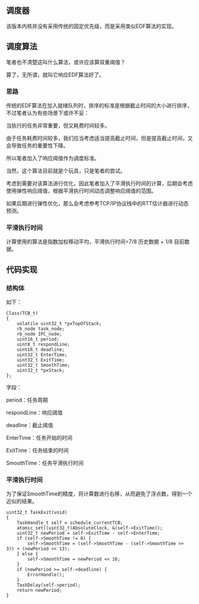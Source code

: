 ## 调度器

该版本内核并没有采用传统的固定优先级，而是采用类似EDF算法的实现。



## 调度算法

笔者也不清楚这叫什么算法，或许应该算双重阈值？

算了，无所谓，就叫它响应EDF算法好了。



### 思路

传统的EDF算法在加入就绪队列时，排序的标准是根据截止时间的大小进行排序，不过笔者认为有些场景下或许不妥：

当执行的任务非常重要，但又耗费时间较多。

由于任务耗费时间较多，我们应当考虑适当提高截止时间，但是提高截止时间，又会导致任务的重要性下降。

所以笔者加入了响应阈值作为调度标准。

当然，这个算法目前就是个玩具，只是笔者的尝试。

考虑到需要对该算法进行优化，因此笔者加入了平滑执行时间的计算，后期会考虑使用弹性响应阈值，根据平滑执行时间动态调整响应阈值的范围。

如果后期进行弹性优化，那么会考虑参考TCP/IP协议栈中的RTT估计器进行动态预测。

### 平滑执行时间

计算使用的算法是指数加权移动平均，平滑执行时间=7/8 历史数据 + 1/8 目前数据。



## 代码实现

### 结构体

如下：

```
Class(TCB_t)
{
    volatile uint32_t *pxTopOfStack;
    rb_node task_node;
    rb_node IPC_node;
    uint16_t period;
    uint8_t respondLine;
    uint16_t deadline;
    uint32_t EnterTime;
    uint32_t ExitTime;
    uint32_t SmoothTime;
    uint32_t *pxStack;
};
```

字段：

period：任务周期

respondLine：响应阈值

deadline：截止阈值

EnterTime：任务开始的时间

ExitTime：任务结束的时间

SmoothTime：任务平滑执行时间

### 平滑执行时间

为了保证SmoothTime的精度，将计算数进行右移，从而避免了浮点数，得到一个近似的结果。

```
uint32_t TaskExit(void)
{
    TaskHandle_t self = schedule_currentTCB;
    atomic_set((uint32_t)AbsoluteClock, &(self->ExitTime));
    uint32_t newPeriod = self->ExitTime - self->EnterTime;
    if (self->SmoothTime != 0) {
        self->SmoothTime = (self->SmoothTime - (self->SmoothTime >> 3)) + (newPeriod << 13);
    } else {
        self->SmoothTime = newPeriod << 16;
    }
    if (newPeriod >= self->deadline) {
        ErrorHandle();
    }
    TaskDelay(self->period);
    return newPeriod;
}

```

